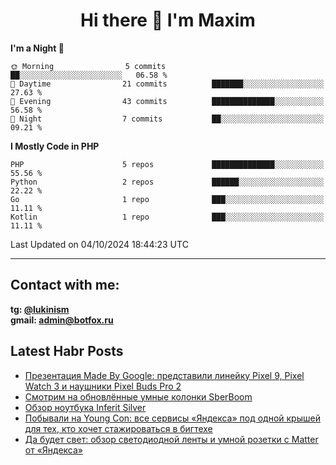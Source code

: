 ## <h1 align="center">Hi there 👋 I'm Maxim</h1>

<!--START_SECTION:waka-->
**I'm a Night 🦉** 

```text
🌞 Morning                5 commits           ██░░░░░░░░░░░░░░░░░░░░░░░   06.58 % 
🌆 Daytime                21 commits          ███████░░░░░░░░░░░░░░░░░░   27.63 % 
🌃 Evening                43 commits          ██████████████░░░░░░░░░░░   56.58 % 
🌙 Night                  7 commits           ██░░░░░░░░░░░░░░░░░░░░░░░   09.21 % 
```


**I Mostly Code in PHP** 

```text
PHP                      5 repos             ██████████████░░░░░░░░░░░   55.56 % 
Python                   2 repos             ██████░░░░░░░░░░░░░░░░░░░   22.22 % 
Go                       1 repo              ███░░░░░░░░░░░░░░░░░░░░░░   11.11 % 
Kotlin                   1 repo              ███░░░░░░░░░░░░░░░░░░░░░░   11.11 % 
```




 Last Updated on 04/10/2024 18:44:23 UTC
<!--END_SECTION:waka-->
___
## Contact with me:
**tg: [@lukinism](https://t.me/lukinism)  
gmail: admin@botfox.ru**

## Latest Habr Posts
<!-- BLOG-POST-LIST:START -->
- [Презентация Made By Google: представили линейку Pixel 9, Pixel Watch 3 и наушники Pixel Buds Pro 2](https://habr.com/ru/articles/835836/?utm_campaign=835836&utm_source=habrahabr&utm_medium=rss)
- [Смотрим на обновлённые умные колонки SberBoom](https://habr.com/ru/articles/834302/?utm_campaign=834302&utm_source=habrahabr&utm_medium=rss)
- [Обзор ноутбука Inferit Silver](https://habr.com/ru/articles/831176/?utm_campaign=831176&utm_source=habrahabr&utm_medium=rss)
- [Побывали на Young Con: все сервисы «Яндекса» под одной крышей для тех, кто хочет стажироваться в бигтехе](https://habr.com/ru/articles/825420/?utm_campaign=825420&utm_source=habrahabr&utm_medium=rss)
- [Да будет свет: обзор светодиодной ленты и умной розетки с Matter от «Яндекса»](https://habr.com/ru/articles/823912/?utm_campaign=823912&utm_source=habrahabr&utm_medium=rss)
<!-- BLOG-POST-LIST:END -->
